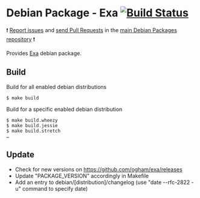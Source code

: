 # Debian Package - Exa [![Build Status](https://travis-ci.org/manala/debian-package-exa.svg?branch=master)](https://travis-ci.org/manala/debian-package-exa)

:exclamation: [Report issues](https://github.com/manala/debian-packages/issues) and [send Pull Requests](https://github.com/manala/debian-packages/pulls) in the [main Debian Packages repository](https://github.com/manala/debian-packages) :exclamation:

Provides [Exa](https://the.exa.website/) debian package.

## Build

Build for all enabled debian distributions

```
$ make build
```

Build for a specific enabled debian distribution

```
$ make build.wheezy
$ make build.jessie
$ make build.stretch
…
```

## Update

* Check for new versions on https://github.com/ogham/exa/releases
* Update "PACKAGE_VERSION" accordingly in Makefile
* Add an entry to debian/[distribution]/changelog (use "date --rfc-2822 -u" command to specify date)

